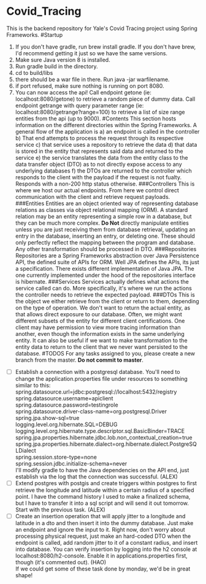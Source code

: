 # Covid_Tracing
This is the backend repository for Yale's Covid Tracing project using Spring Frameworks.
#Startup
1. If you don't have gradle, run brew install gradle. If you don't have brew, I'd recommend getting it just so we have 
the same versions.
2. Make sure Java version 8 is installed.
3. Run gradle build in the directory.
4. cd to build/libs
5. there should be a war file in there. Run java -jar warfilename.
6. if port refused, make sure nothing is running on port 8080.
7. You can now access the api! Call endpoint getone (ie: localhost:8080/getone) to retrieve a random piece of dummy 
data. Call endpoint getrange with query parameter range (ie: localhost:8080/getrange?range=100) to retrieve a list of 
size range entities from the api (up to 9000).
#Contents
This section hosts information on the different directories within the Spring Frameworks. A general flow of the 
application is a\) an endpoint is called in the controller b\) That end attempts to process the request through its
respective service c\) that service uses a repository to retrieve the data d\) that data is stored in the entity that
represents said data and returned to the service e\) the service translates the data from the entity class to the data
transfer object \(DTO\) as to not directly expose access to any underlying databases f\) the DTOs are returned to the
controller which responds to the client with the payload if the request is not fualty. Responds with a non-200 http
status otherwise.
###Controllers
This is where we host our actual endpoints. From here we control direct communication with the client and retrieve
request payloads.
###Entities
Entities are an object oriented way of representing database relations as classes via object relational mapping \(ORM\).
A standard relation may be an entity representing a simple row in a database, but they can be much more complex.
**Do Not** directly manipulate entities unless you are just receiving them from database retrieval, updating an entry in the
database, inserting an entry, or deleting one. These should only perfectly reflect the mapping between the program and
database. Any other transformation should be processed in DTO.
###Repositories
Repositories are a Spring Frameworks abstraction over Java Persistence API, the defined suite of APIs for ORM. Well
JPA defines the APIs, its just a specification. There exists different implementation of Java JPA. The one currently
implemented under the hood of the repositories interface is hibernate.
###Services
Services actually defines what actions the service called can do. More specifically, it's where we run the actions the
controller needs to retrieve the expected payload.
###DTOs
This is the object we either retrieve from the client or return to them, depending on the type of operation. We don't
want to return the actual entity, as that allows direct exposure to our database. Often, we might want different subsets
of the entity for different client certifications. One client may have permission to view more tracing information than
another, even though the information exists in the same underlying entity. It can also be useful if we want to make
transformation to the entity data to return to the client that we never want persisted to the database.
#TODOS
For any tasks assigned to you, please create a new branch from the master. **Do not commit to master**.
-[ ] Establish a connection with a postgresql database. You'll need to change the application.properties file under
resources to something similar to this:
spring.datasource.url=jdbc:postgresql://localhost:5432/registry  
spring.datasource.username=apiclient  
spring.datasource.password=testingrole  
spring.datasource.driver-class-name=org.postgresql.Driver  
spring.jpa.show-sql=true  
logging.level.org.hibernate.SQL=DEBUG  
logging.level.org.hibernate.type.descriptor.sql.BasicBinder=TRACE  
spring.jpa.properties.hibernate.jdbc.lob.non_contextual_creation=true  
spring.jpa.properties.hibernate.dialect=org.hibernate.dialect.PostgreSQLDialect  
spring.session.store-type=none  
spring.session.jdbc.initialize-schema=never  
I'll modify gradle to have the Java dependencies on the API end, just establish via the log that the connection was 
successful. (ALEX)
-[ ] Extend postgres with postgis and create triggers within postgres to first retrieve the longitude and latitude 
within a certain radius of a specified point. I have the command history I used to make a finalized schema, but I have
to transfer it into a sql script and will send it out tomorrow. Start with the previous task. (ALEX)
-[ ] Create an insertion operation that will apply jitter to a longitude and latitude in a dto and then insert it into
the dummy database. Just make an endpoint and ignore the input to it. Right now, don't worry about processing physical
request, just make an hard-coded DTO when the endpoint is called, add random jitter to it of a constant radius, and
insert into database. You can verify insertion by logging into the h2 console at localhost:8080/h2-console. Enable it
in applications.properties first, though (it's commented out). (HAO)  
If we could get some of these task done by monday, we'd be in great shape!
